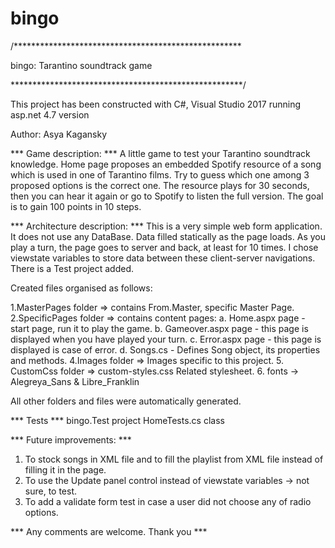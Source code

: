# bingo
/****************************************************

bingo: Tarantino soundtrack game

*****************************************************/

This project has been constructed with C#, Visual Studio 2017 running asp.net 4.7 version

Author: Asya Kagansky


*** Game description: ***
A little game to test your Tarantino soundtrack knowledge.
Home page proposes an embedded Spotify resource of a song which is used in one of
Tarantino films. Try to guess which one among 3 proposed options is the correct one. 
The resource plays for 30 seconds, then you can hear it again or go to Spotify
to listen the full version.
The goal is to gain 100 points in 10 steps. 

*** Architecture description: ***
This is a very simple web form application. 
It does not use any DataBase. Data filled statically as the page loads.
As you play a turn, the page goes to server and back, at least for 10 times.
I chose viewstate variables to store data between these client-server navigations. 
There is a Test project added.

Created files organised as follows:

1.MasterPages folder => contains From.Master, specific Master Page. 
2.SpecificPages folder => contains content pages:
	a. Home.aspx page - start  page, run it to play the game.
	b. Gameover.aspx page - this  page is displayed when you have played your turn. 
	c. Error.aspx page - this page is displayed is case of error.
	d. Songs.cs - Defines Song object, its properties and methods.
4.Images folder => Images specific to this project.
5. CustomCss folder => custom-styles.css Related stylesheet.
6. fonts -> Alegreya_Sans & Libre_Franklin

All other folders and files were automatically generated. 


*** Tests ***
bingo.Test project
HomeTests.cs class


*** Future improvements: ***
1. To stock songs in XML file and to fill the playlist from XML file instead of filling it in the page.
2. To use the Update panel control instead of viewstate variables -> not sure, to test.
3. To add a validate form test in case a user did not choose any of radio options.


*** Any comments are welcome. Thank you ***
